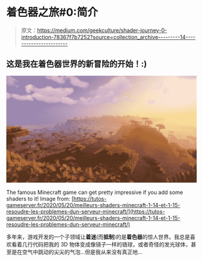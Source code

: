# 着色器之旅#0:简介

> 原文：<https://medium.com/geekculture/shader-journey-0-introduction-78367f7b7252?source=collection_archive---------14----------------------->

## 这是我在着色器世界的新冒险的开始！:)

![](img/67bcda1f0840198fb9cdc4676211e1cb.png)

The famous Minecraft game can get pretty impressive if you add some shaders to it! Image from: [https://tutos-gameserver.fr/2020/05/20/meilleurs-shaders-minecraft-1-14-et-1-15-resoudre-les-problemes-dun-serveur-minecraft/](https://tutos-gameserver.fr/2020/05/20/meilleurs-shaders-minecraft-1-14-et-1-15-resoudre-les-problemes-dun-serveur-minecraft/)

多年来，游戏开发的一个子领域让**着迷**(而**抵制**)的是**着色器**的惊人世界。我总是喜欢看着几行代码把我的 3D 物体变成像镜子一样的铬球，或者奇怪的发光球体，甚至是在空气中跳动的尖尖的气泡…但是我从来没有真正地…